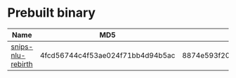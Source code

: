 Prebuilt binary
=

| Name                                                | MD5                              | SHA256                                                           |
|-----------------------------------------------------|----------------------------------|------------------------------------------------------------------|
| [snips-nlu-rebirth](snips-nlu-rebirth)             | 4fcd56744c4f53ae024f71bb4d94b5ac | 8874e593f20f1f16309d8a9cf7e36b7427a64d5bb559e0c6ce437522fbb9c1e6 |

